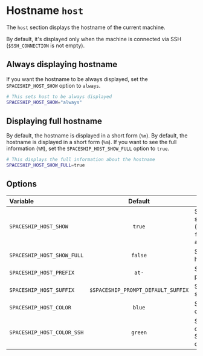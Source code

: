 # Hostname `host`

The `host` section displays the hostname of the current machine.

By default, it's displayed only when the machine is connected via SSH (`$SSH_CONNECTION` is not empty).

## Always displaying hostname

If you want the hostname to be always displayed, set the `SPACESHIP_HOST_SHOW` option to `always`.

```zsh title=".zshrc"
# This sets host to be always displayed
SPACESHIP_HOST_SHOW="always"
```

## Displaying full hostname

By default, the hostname is displayed in a short form (`%m`). By default, the hostname is displayed in a short form (`%m`). If you want to see the full information (`%M`), set the `SPACESHIP_HOST_SHOW_FULL` option to `true`.

```zsh title=".zshrc"
# This displays the full information about the hostname
SPACESHIP_HOST_SHOW_FULL=true
```

## Options

| Variable                   |              Default               | Meaning                                    |
|:-------------------------- |:----------------------------------:| ------------------------------------------ |
| `SPACESHIP_HOST_SHOW`      |               `true`               | Show section (`true`, `false` or `always`) |
| `SPACESHIP_HOST_SHOW_FULL` |              `false`               | Show full hostname                         |
| `SPACESHIP_HOST_PREFIX`    |               `at·`                | Section's prefix                           |
| `SPACESHIP_HOST_SUFFIX`    | `$SPACESHIP_PROMPT_DEFAULT_SUFFIX` | Section's suffix                           |
| `SPACESHIP_HOST_COLOR`     |               `blue`               | Section's color                            |
| `SPACESHIP_HOST_COLOR_SSH` |              `green`               | Section's color on SSH connection          |
